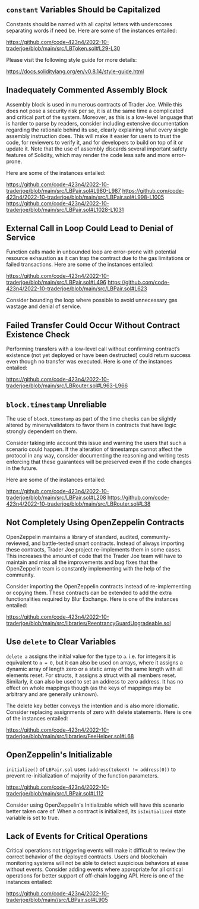 ## `constant` Variables Should be Capitalized
Constants should be named with all capital letters with underscores separating words if need be. Here are some of the instances entailed:

https://github.com/code-423n4/2022-10-traderjoe/blob/main/src/LBToken.sol#L29-L30

Please visit the following style guide for more details:

https://docs.soliditylang.org/en/v0.8.14/style-guide.html

## Inadequately Commented Assembly Block
Assembly block is used in numerous contracts of Trader Joe. While this does not pose a security risk per se, it is at the same time a complicated and critical part of the system. Moreover, as this is a low-level language that is harder to parse by readers, consider including extensive documentation regarding the rationale behind its use, clearly explaining what every single assembly instruction does. This will make it easier for users to trust the code, for reviewers to verify it, and for developers to build on top of it or update it. Note that the use of assembly discards several important safety features of Solidity, which may render the code less safe and more error-prone.

Here are some of the instances entailed:

https://github.com/code-423n4/2022-10-traderjoe/blob/main/src/LBPair.sol#L980-L987
https://github.com/code-423n4/2022-10-traderjoe/blob/main/src/LBPair.sol#L998-L1005
https://github.com/code-423n4/2022-10-traderjoe/blob/main/src/LBPair.sol#L1028-L1031

## External Call in Loop Could Lead to Denial of Service
Function calls made in unbounded loop are error-prone with potential resource exhaustion as it can trap the contract due to the gas limitations or failed transactions. Here are some of the instances entailed:

https://github.com/code-423n4/2022-10-traderjoe/blob/main/src/LBPair.sol#L496
https://github.com/code-423n4/2022-10-traderjoe/blob/main/src/LBPair.sol#L623

Consider bounding the loop where possible to avoid unnecessary gas wastage and denial of service.

## Failed Transfer Could Occur Without Contract Existence Check
Performing transfers with a low-level call without confirming contract’s existence (not yet deployed or have been destructed) could return success even though no transfer was executed. Here is one of the instances entailed:

https://github.com/code-423n4/2022-10-traderjoe/blob/main/src/LBRouter.sol#L963-L966

## `block.timestamp` Unreliable
The use of `block.timestamp` as part of the time checks can be slightly altered by miners/validators to favor them in contracts that have logic strongly dependent on them.

Consider taking into account this issue and warning the users that such a scenario could happen. If the alteration of timestamps cannot affect the protocol in any way, consider documenting the reasoning and writing tests enforcing that these guarantees will be preserved even if the code changes in the future.

Here are some of the instances entailed:

https://github.com/code-423n4/2022-10-traderjoe/blob/main/src/LBPair.sol#L208
https://github.com/code-423n4/2022-10-traderjoe/blob/main/src/LBRouter.sol#L38

## Not Completely Using OpenZeppelin Contracts
OpenZeppelin maintains a library of standard, audited, community-reviewed, and battle-tested smart contracts. Instead of always importing these contracts, Trader Joe project re-implements them in some cases. This increases the amount of code that the Trader Joe team will have to maintain and miss all the improvements and bug fixes that the OpenZeppelin team is constantly implementing with the help of the community.

Consider importing the OpenZeppelin contracts instead of re-implementing or copying them. These contracts can be extended to add the extra functionalities required by Blur Exchange. Here is one of the instances entailed:

https://github.com/code-423n4/2022-10-traderjoe/blob/main/src/libraries/ReentrancyGuardUpgradeable.sol

## Use `delete` to Clear Variables
`delete a` assigns the initial value for the type to `a`. i.e. for integers it is equivalent to `a = 0`, but it can also be used on arrays, where it assigns a dynamic array of length zero or a static array of the same length with all elements reset. For structs, it assigns a struct with all members reset. Similarly, it can also be used to set an address to zero address. It has no effect on whole mappings though (as the keys of mappings may be arbitrary and are generally unknown).

The delete key better conveys the intention and is also more idiomatic. Consider replacing assignments of zero with delete statements. Here is one of the instances entailed:

https://github.com/code-423n4/2022-10-traderjoe/blob/main/src/libraries/FeeHelper.sol#L68

## OpenZeppelin's Initializable
`initialize()` of `LBPair.sol` uses `(address(tokenX) != address(0))` to prevent re-initialization of majority of the function parameters. 

https://github.com/code-423n4/2022-10-traderjoe/blob/main/src/LBPair.sol#L112

Consider using OpenZeppelin's Initializable which will have this scenario better taken care of. When a contract is initialized, its `isInitialized` state variable is set to true.

## Lack of Events for Critical Operations
Critical operations not triggering events will make it difficult to review the correct behavior of the deployed contracts. Users and blockchain monitoring systems will not be able to detect suspicious behaviors at ease without events. Consider adding events where appropriate for all critical operations for better support of off-chain logging API. Here is one of the instances entailed:

https://github.com/code-423n4/2022-10-traderjoe/blob/main//src/LBPair.sol#L905
